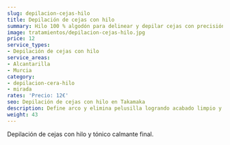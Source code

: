 ```yaml
---
slug: depilacion-cejas-hilo
title: Depilación de cejas con hilo
summary: Hilo 100 % algodón para delinear y depilar cejas con precisión milimétrica.
image: tratamientos/depilacion-cejas-hilo.jpg
price: 12
service_types:
- Depilación de cejas con hilo
service_areas:
- Alcantarilla
- Murcia
category:
- depilacion-cera-hilo
- mirada
rates: 'Precio: 12€'
seo: Depilación de cejas con hilo en Takamaka
description: Define arco y elimina pelusilla logrando acabado limpio y duradero.
weight: 43
---
```


Depilación de cejas con hilo y tónico calmante final.
